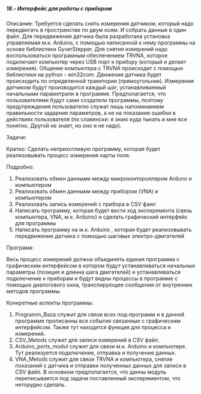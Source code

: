 ##### 18.- Интерфейс для работы с прибором


Описание:
    Требуется сделать снять измерения датчиком, который надо передвигать в пространстве по двум осям. И собрать данные в один файл. Для передвижения датчика была разработана установка управляемая м.к. Arduino, с помощью написанной к нему программы на основе библиотеки GyverStepper. Для снятия измерений надо воспользоваться програмным обеспечением TRVNA, которое подключает компьютер через USB порт к прибору (который и делает измерения). Общение компьютера с TRVNA происходит с помощью библиотеки на python - win32com. 
  Движение датчика будет происходить по определенной траектории (прямоугольник). Измерения датчиком будут производится каждый шаг, устанавливаемый начальными параметрапи в программе.
  Предполагается, что пользователями будут сами создатели программы, поэтому предупреждения пользователю служат лишь напоминанием правильности задарния параметров, а не на показание ошибки в действиях пользователя (по славянски: я знаю куда тыкать и мне все понятно. Другой не знает, но оно и не надо).


Задачи: 

Кратко: 
    Сделать неприхотливую программу, которая будет реализовывать процесс измерения карты поля.

Подробно:

1. Реализовать обмен данными между микроконтороллером Arduno и компьютером
2. Реализовать обмен данными между прибором (VNA) и компьютером
3. Реализовать запись измерений с прибора в CSV фаил
4. Написать программу, которая будет вести ход эксперемента (связь компьютера, VNA, м.к. Arduino) и сделать графический интерфейс для программы
5. Написать программу на м.к. Arduino , которая будет реализовывать передвижение датчика с помощью шаговых электро-двигателей    

Програма:

Весь процесс измерений должна объединять единая программа с графическим интерфейсом в котором будут устанавливаться начальные параметры (позиция и длинна шага двигателей) и устанавливаться подключение к приборам и будут видны процессы в программе с помощью диалогового окна, транслирующее сообщения от внутренних методов программы.

Конкретные аспекты программы:

1. Programm_Baza служит для связи всех под-программ и в данной программе прописанны все события связанные с графическим интерфейсом. Также тут находится функция для процесса и измерений.
2. CSV_Metods служит для записи измерений в CSV файл.
3. Arduino_ports_modul служит для связи м.к. Arduino и компьютере. Тут реализуется подключение, отправка и получение данных.
4. VNA_Metods служит для связи TRVNA и компьютера, снятие показаний с датчика и отправки полученных данных для записи в CSV файл. В основном предполагается, что данны модуль переписывается под задачи поставленный эксперементом, что неторудно сделать.
